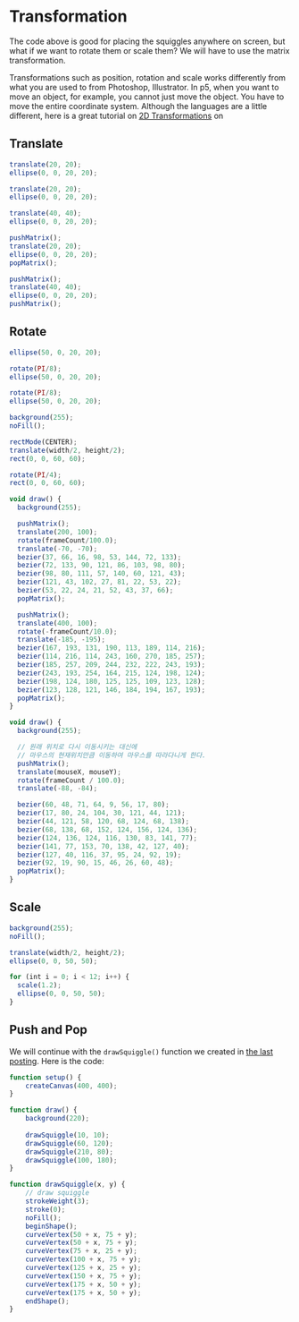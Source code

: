 # Transformation

The code above is good for placing the squiggles anywhere on screen, but what if we want to rotate them or scale them? We will have to use the matrix transformation.

Transformations such as position, rotation and scale works differently from what you are used to from Photoshop, Illustrator. In p5, when you want to move an object, for example, you cannot just move the object. You have to move the entire coordinate system. Although the languages are a little different, here is a great tutorial on [2D Transformations](https://processing.org/tutorials/transform2d/) on 


## Translate
```js
translate(20, 20);
ellipse(0, 0, 20, 20);
```

```js
translate(20, 20);
ellipse(0, 0, 20, 20);

translate(40, 40);
ellipse(0, 0, 20, 20);
```

```js
pushMatrix();
translate(20, 20);
ellipse(0, 0, 20, 20);
popMatrix();

pushMatrix();
translate(40, 40);
ellipse(0, 0, 20, 20);
pushMatrix();
```

## Rotate
```js
ellipse(50, 0, 20, 20);

rotate(PI/8);
ellipse(50, 0, 20, 20);

rotate(PI/8);
ellipse(50, 0, 20, 20);
```

```js
background(255);
noFill();

rectMode(CENTER);
translate(width/2, height/2);
rect(0, 0, 60, 60);

rotate(PI/4);
rect(0, 0, 60, 60);
```

```js
void draw() {
  background(255);

  pushMatrix();
  translate(200, 100);
  rotate(frameCount/100.0); 
  translate(-70, -70); 
  bezier(37, 66, 16, 98, 53, 144, 72, 133);
  bezier(72, 133, 90, 121, 86, 103, 98, 80);
  bezier(98, 80, 111, 57, 140, 60, 121, 43);
  bezier(121, 43, 102, 27, 81, 22, 53, 22);
  bezier(53, 22, 24, 21, 52, 43, 37, 66);
  popMatrix();

  pushMatrix();
  translate(400, 100);
  rotate(-frameCount/10.0);
  translate(-185, -195);
  bezier(167, 193, 131, 190, 113, 189, 114, 216);
  bezier(114, 216, 114, 243, 160, 270, 185, 257);
  bezier(185, 257, 209, 244, 232, 222, 243, 193);
  bezier(243, 193, 254, 164, 215, 124, 198, 124);
  bezier(198, 124, 180, 125, 125, 109, 123, 128);
  bezier(123, 128, 121, 146, 184, 194, 167, 193);
  popMatrix();
}
```

```js
void draw() {
  background(255);

  // 원래 위치로 다시 이동시키는 대신에
  // 마우스의 현재위치만큼 이동하여 마우스를 따라다니게 한다.
  pushMatrix();
  translate(mouseX, mouseY);
  rotate(frameCount / 100.0);
  translate(-88, -84);

  bezier(60, 48, 71, 64, 9, 56, 17, 80);
  bezier(17, 80, 24, 104, 30, 121, 44, 121);
  bezier(44, 121, 58, 120, 68, 124, 68, 138);
  bezier(68, 138, 68, 152, 124, 156, 124, 136);
  bezier(124, 136, 124, 116, 130, 83, 141, 77);
  bezier(141, 77, 153, 70, 138, 42, 127, 40);
  bezier(127, 40, 116, 37, 95, 24, 92, 19);
  bezier(92, 19, 90, 15, 46, 26, 60, 48);
  popMatrix();
}
```

## Scale
```js
background(255);
noFill();

translate(width/2, height/2);
ellipse(0, 0, 50, 50);

for (int i = 0; i < 12; i++) {
  scale(1.2);
  ellipse(0, 0, 50, 50);
}
```


## Push and Pop



We will continue with the `drawSquiggle()` function we created in [the last posting](w4-function.md). Here is the code:

```js
function setup() {
	createCanvas(400, 400);
}

function draw() {
	background(220);
	
	drawSquiggle(10, 10);
	drawSquiggle(60, 120);
	drawSquiggle(210, 80);
	drawSquiggle(100, 180);
}

function drawSquiggle(x, y) {
	// draw squiggle
	strokeWeight(3);
	stroke(0);
	noFill();
	beginShape();
	curveVertex(50 + x, 75 + y);
	curveVertex(50 + x, 75 + y);
	curveVertex(75 + x, 25 + y);
	curveVertex(100 + x, 75 + y);
	curveVertex(125 + x, 25 + y);
	curveVertex(150 + x, 75 + y);
	curveVertex(175 + x, 50 + y);
	curveVertex(175 + x, 50 + y);
	endShape();
}
```
